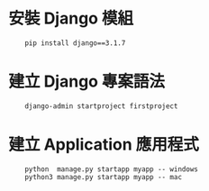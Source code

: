 # 安裝 Django 模組
```shell
    pip install django==3.1.7
```

# 建立 Django 專案語法
```shell
    django-admin startproject firstproject
```

# 建立 Application 應用程式
```shell
    python  manage.py startapp myapp -- windows
    python3 manage.py startapp myapp -- mac
```